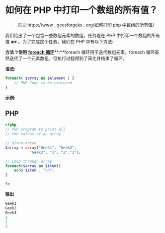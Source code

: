 # 如何在 PHP 中打印一个数组的所有值？

> 原文:[https://www . geesforgeks . org/如何打印 php 中数组的所有值/](https://www.geeksforgeeks.org/how-to-print-all-the-values-of-an-array-in-php/)

我们给出了一个包含一些数组元素的数组，任务是在 PHP 中打印一个数组的所有值 **arr** 。为了完成这个任务，我们在 PHP 中有以下方法:

**方法 1:使用** [**foreach 循环**](https://www.geeksforgeeks.org/php-foreach-loop/)**:**foreach 循环用于迭代数组元素。foreach 循环虽然迭代了一个元素数组，但执行过程得到了简化并结束了循环。

**语法:**

```php
foreach( $array as $element ) {
    // PHP Code to be executed
}

```

**示例:**

## PHP

```php
<?php
// PHP program to print all 
// the values of an array

// given array
$array = array("Geek1", "Geek2",
           "Geek3", "1", "2","3");  

// Loop through array
foreach($array as $item){
    echo $item . "\n";
}

?>
```

**输出**

```php
Geek1
Geek2
Geek3
1
2
3

```